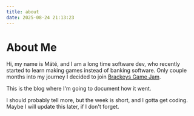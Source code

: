 ```yaml
---
title: about
date: 2025-08-24 21:13:23
---
```


# About Me

Hi, my name is Máté, and I am a long time software dev, who recently started to learn making games instead of banking software. Only couple months into my journey I decided to join [Brackeys Game Jam](https://itch.io/jam/brackeys-14). 

This is the blog where I'm going to document how it went. 

I should probably tell more, but the week is short, and I gotta get coding. Maybe I will update this later, if I don't forget.